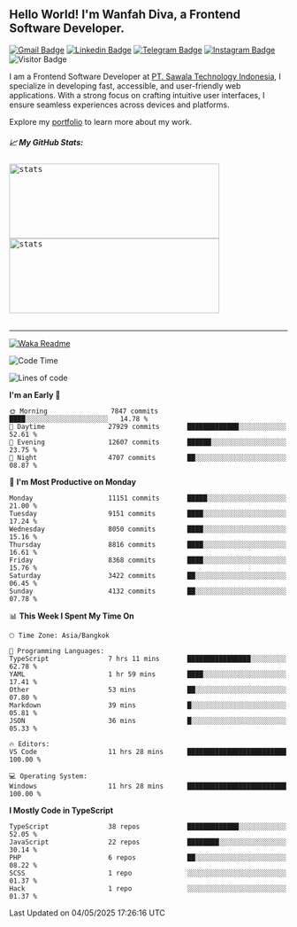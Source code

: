 ## Hello World! I'm Wanfah Diva, a Frontend Software Developer.

[![Gmail Badge](https://img.shields.io/badge/-Gmail-white?style=plastic&logo=Gmail&link=mailto:aditputrafirmansyah@gmail.com)](mailto:wanfahdivaa@gmail.com)
[![Linkedin Badge](https://img.shields.io/badge/-LinkedIn-blue?style=plastic&logo=Linkedin&link=https://www.linkedin.com/in/aditputrafirmansyah/)](https://www.linkedin.com/in/wanfahdiva/)
[![Telegram Badge](https://img.shields.io/badge/-Telegram-blue?style=plastic&logo=telegram&link=https://t.me/Adithya_13)](https://t.me/wanfahdiva)
[![Instagram Badge](https://img.shields.io/badge/-Instagram-white?style=plastic&logo=instagram&link=https://www.instagram.com/adithya_firmansyahputra/)](https://www.instagram.com/wnfhdva/)
![Visitor Badge](https://visitor-badge.laobi.icu/badge?page_id=wanfahdiva.wanfahdiva)

<p>
I am a Frontend Software Developer at <a href="https://sawala/tech" target="_blank">PT. Sawala Technology Indonesia</a>, I specialize in developing fast, accessible, and user-friendly web applications. With a strong focus on crafting intuitive user interfaces, I ensure seamless experiences across devices and platforms.

Explore my <a href="http://wanfahdiva-com.vercel.app/" target="_blank">portfolio</a> to learn more about my work.
</p>

<h5 align="left">
  
📈 **My GitHub Stats:**

</h5>

<div align="left">
<kbd>
  <img height="135em" width="380em" alt="stats" src="https://github-readme-stats-salesp07.vercel.app/api?username=wanfahdiva&count_private=true&show_icons=true&theme=react&rank_icon=github&border_radius=10&hide_title=true"></kbd>
</kbd>
<kbd>
    <img height="135em" width="380em" alt="stats" src="https://github-readme-activity-graph.vercel.app/graph?username=wanfahdiva&theme=react&hide_title=true"></kbd>
</div>

<br />

---

[![Waka Readme](https://github.com/wanfahdiva/wanfahdiva/actions/workflows/waka.yml/badge.svg)](https://github.com/wanfahdiva/wanfahdiva/actions/workflows/waka.yml)

<!--START_SECTION:waka-->
![Code Time](http://img.shields.io/badge/Code%20Time-1%2C928%20hrs%2033%20mins-blue)

![Lines of code](https://img.shields.io/badge/From%20Hello%20World%20I%27ve%20Written-23.3%20million%20lines%20of%20code-blue)

**I'm an Early 🐤** 

```text
🌞 Morning                7847 commits        ████░░░░░░░░░░░░░░░░░░░░░   14.78 % 
🌆 Daytime                27929 commits       █████████████░░░░░░░░░░░░   52.61 % 
🌃 Evening                12607 commits       ██████░░░░░░░░░░░░░░░░░░░   23.75 % 
🌙 Night                  4707 commits        ██░░░░░░░░░░░░░░░░░░░░░░░   08.87 % 
```
📅 **I'm Most Productive on Monday** 

```text
Monday                   11151 commits       █████░░░░░░░░░░░░░░░░░░░░   21.00 % 
Tuesday                  9151 commits        ████░░░░░░░░░░░░░░░░░░░░░   17.24 % 
Wednesday                8050 commits        ████░░░░░░░░░░░░░░░░░░░░░   15.16 % 
Thursday                 8816 commits        ████░░░░░░░░░░░░░░░░░░░░░   16.61 % 
Friday                   8368 commits        ████░░░░░░░░░░░░░░░░░░░░░   15.76 % 
Saturday                 3422 commits        ██░░░░░░░░░░░░░░░░░░░░░░░   06.45 % 
Sunday                   4132 commits        ██░░░░░░░░░░░░░░░░░░░░░░░   07.78 % 
```


📊 **This Week I Spent My Time On** 

```text
🕑︎ Time Zone: Asia/Bangkok

💬 Programming Languages: 
TypeScript               7 hrs 11 mins       ████████████████░░░░░░░░░   62.78 % 
YAML                     1 hr 59 mins        ████░░░░░░░░░░░░░░░░░░░░░   17.41 % 
Other                    53 mins             ██░░░░░░░░░░░░░░░░░░░░░░░   07.80 % 
Markdown                 39 mins             █░░░░░░░░░░░░░░░░░░░░░░░░   05.81 % 
JSON                     36 mins             █░░░░░░░░░░░░░░░░░░░░░░░░   05.33 % 

🔥 Editors: 
VS Code                  11 hrs 28 mins      █████████████████████████   100.00 % 

💻 Operating System: 
Windows                  11 hrs 28 mins      █████████████████████████   100.00 % 
```

**I Mostly Code in TypeScript** 

```text
TypeScript               38 repos            █████████████░░░░░░░░░░░░   52.05 % 
JavaScript               22 repos            ████████░░░░░░░░░░░░░░░░░   30.14 % 
PHP                      6 repos             ██░░░░░░░░░░░░░░░░░░░░░░░   08.22 % 
SCSS                     1 repo              ░░░░░░░░░░░░░░░░░░░░░░░░░   01.37 % 
Hack                     1 repo              ░░░░░░░░░░░░░░░░░░░░░░░░░   01.37 % 
```




 Last Updated on 04/05/2025 17:26:16 UTC
<!--END_SECTION:waka-->
